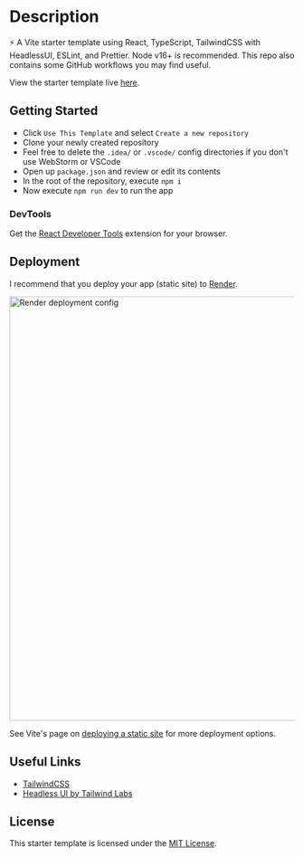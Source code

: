 # Description

⚡ A Vite starter template using React, TypeScript, TailwindCSS with HeadlessUI, ESLint, and Prettier. Node v16+ is recommended. This repo also contains some GitHub workflows you may find useful.

View the starter template live [here](https://vite-react-ts-tailwindcss.onrender.com/).

## Getting Started

- Click `Use This Template` and select `Create a new repository`
- Clone your newly created repository
- Feel free to delete the `.idea/` or `.vscode/` config directories if you don't use WebStorm or VSCode
- Open up `package.json` and review or edit its contents
- In the root of the repository, execute `npm i`
- Now execute `npm run dev` to run the app

### DevTools

Get the [React Developer Tools](https://beta.reactjs.org/learn/react-developer-tools) extension for your browser.

## Deployment

I recommend that you deploy your app (static site) to [Render](https://render.com/).

<img width="750" alt="Render deployment config" src="https://user-images.githubusercontent.com/28689428/203065767-2dd74be6-b70d-4520-b596-fbd1dfe59245.png">

See Vite's page on [deploying a static site](https://vitejs.dev/guide/static-deploy.html) for more deployment options.

## Useful Links

- [TailwindCSS](https://tailwindcss.com/docs/installation)
- [Headless UI by Tailwind Labs](https://headlessui.com/)

## License

This starter template is licensed under the [MIT License](https://github.com/mooship/mooship-vite/blob/main/LICENSE).
